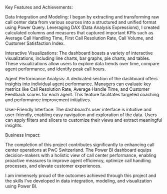 Key Features and Achievements:

Data Integration and Modeling: I began by extracting and transforming raw call center data from various sources into a structured and unified format using Power Query. Leveraging DAX (Data Analysis Expressions), I created calculated columns and measures that captured important KPIs such as Average Call Handling Time, First Call Resolution Rate, Call Volume, and Customer Satisfaction Index.

Interactive Visualizations: The dashboard boasts a variety of interactive visualizations, including line charts, bar graphs, pie charts, and tables. These visualizations allow users to explore data trends over time, compare agent performance, and identify peak call hours.

Agent Performance Analysis: A dedicated section of the dashboard offers insights into individual agent performance. Managers can evaluate key metrics like Call Resolution Rate, Average Handle Time, and Customer Feedback scores for each agent. This feature facilitates targeted coaching and performance improvement initiatives.

User-Friendly Interface: The dashboard's user interface is intuitive and user-friendly, enabling easy navigation and exploration of the data. Users can apply filters and slicers to customize their views and extract meaningful insights.

Business Impact:

The completion of this project contributes significantly to enhancing call center operations at PwC Switzerland. The Power BI dashboard equips decision-makers with a holistic view of call center performance, enabling proactive measures to improve agent efficiency, optimize call handling processes, and elevate customer experiences.

I am immensely proud of the outcomes achieved through this project and the skills I've developed in data integration, modeling, and visualization using Power BI.
